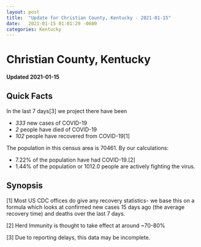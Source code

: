 ```yaml
---
layout: post
title:  "Update for Christian County, Kentucky - 2021-01-15"
date:   2021-01-15 01:01:29 -0600
categories: Kentucky
---
```


# Christian County, Kentucky
#### Updated 2021-01-15

## Quick Facts

In the last 7 days[3] we project there have been
- *333* new cases of COVID-19
- *2* people have died of COVID-19
- *102* people have recovered from COVID-19[1]

The population in this census area is 70461. By our calculations:
- 7.22% of the population have had COVID-19.[2]
- 1.44% of the population or 1012.0 people are actively fighting the virus.

## Synopsis




[1] Most US CDC offices do give any recovery statistics- we base this on a formula which looks at confirmed new cases
15 days ago (the average recovery time) and deaths over the last 7 days.

[2] Herd Immunity is thought to take effect at around ~70-80%

[3] Due to reporting delays, this data may be incomplete.
 
    